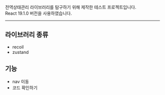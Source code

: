 전역상태관리 라이브러리를 탐구하기 위해 제작한 테스트 프로젝트입니다.  
React 19.1.0 버전을 사용하였습니다.

---
## 라이브러리 종류
- recoil
- zustand

## 기능
- nav 이동
- 코드 확인하기
